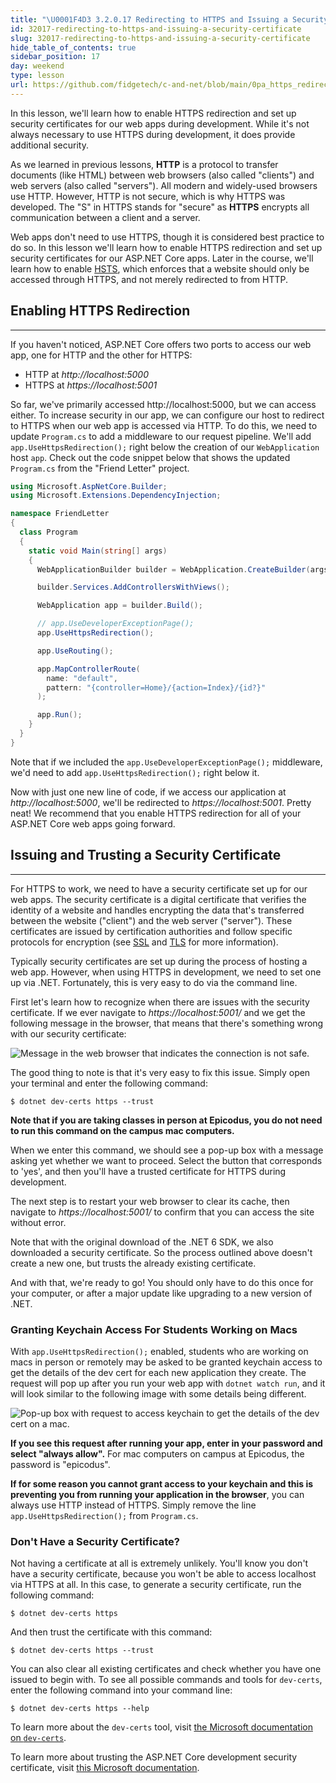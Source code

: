 ```yaml
---
title: "\U0001F4D3 3.2.0.17 Redirecting to HTTPS and Issuing a Security Certificate"
id: 32017-redirecting-to-https-and-issuing-a-security-certificate
slug: 32017-redirecting-to-https-and-issuing-a-security-certificate
hide_table_of_contents: true
sidebar_position: 17
day: weekend
type: lesson
url: https://github.com/fidgetech/c-and-net/blob/main/0pa_https_redirect_and_security_certificates.md
---
```


In this lesson, we'll learn how to enable HTTPS redirection and set up security certificates for our web apps during development. While it's not always necessary to use HTTPS during development, it does provide additional security. 

As we learned in previous lessons, **HTTP** is a protocol to transfer documents (like HTML) between web browsers (also called "clients") and web servers (also called "servers"). All modern and widely-used browsers use HTTP. However, HTTP is not secure, which is why HTTPS was developed. The "S" in HTTPS stands for "secure" as **HTTPS** encrypts all communication between a client and a server.

Web apps don't need to use HTTPS, though it is considered best practice to do so. In this lesson we'll learn how to enable HTTPS redirection and set up security certificates for our ASP.NET Core apps. Later in the course, we'll learn how to enable [HSTS](https://developer.mozilla.org/en-US/docs/Web/HTTP/Headers/Strict-Transport-Security), which enforces that a website should only be accessed through HTTPS, and not merely redirected to from HTTP. 

## Enabling HTTPS Redirection
---

If you haven't noticed, ASP.NET Core offers two ports to access our web app, one for HTTP and the other for HTTPS:

* HTTP at _http://localhost:5000_
* HTTPS at _https://localhost:5001_

So far, we've primarily accessed http://localhost:5000, but we can access either. To increase security in our app, we can configure our host to redirect to HTTPS when our web app is accessed via HTTP. To do this, we need to update `Program.cs` to add a middleware to our request pipeline. We'll add `app.UseHttpsRedirection();` right below the creation of our `WebApplication` host `app`. Check out the code snippet below that shows the updated `Program.cs` from the "Friend Letter" project.

```cs
using Microsoft.AspNetCore.Builder;
using Microsoft.Extensions.DependencyInjection;

namespace FriendLetter
{
  class Program
  {
    static void Main(string[] args)
    {
      WebApplicationBuilder builder = WebApplication.CreateBuilder(args);

      builder.Services.AddControllersWithViews();

      WebApplication app = builder.Build();

      // app.UseDeveloperExceptionPage();
      app.UseHttpsRedirection();

      app.UseRouting();

      app.MapControllerRoute(
        name: "default",
        pattern: "{controller=Home}/{action=Index}/{id?}"
      );

      app.Run();
    }
  }
}
```

Note that if we included the `app.UseDeveloperExceptionPage();` middleware, we'd need to add `app.UseHttpsRedirection();` right below it. 

Now with just one new line of code, if we access our application at _http://localhost:5000_, we'll be redirected to _https://localhost:5001_. Pretty neat! We recommend that you enable HTTPS redirection for all of your ASP.NET Core web apps going forward.

## Issuing and Trusting a Security Certificate
---

For HTTPS to work, we need to have a security certificate set up for our web apps. The security certificate is a digital certificate that verifies the identity of a website and handles encrypting the data that's transferred between the website ("client") and the web server ("server"). These certificates are issued by certification authorities and follow specific protocols for encryption (see [SSL](https://developer.mozilla.org/en-US/docs/Glossary/SSL) and [TLS](https://developer.mozilla.org/en-US/docs/Web/Security/Transport_Layer_Security) for more information). 

Typically security certificates are set up during the process of hosting a web app. However, when using HTTPS in development, we need to set one up via .NET. Fortunately, this is very easy to do via the command line.

First let's learn how to recognize when there are issues with the security certificate. If we ever navigate to _https://localhost:5001/_ and we get the following message in the browser, that means that there's something wrong with our security certificate:

![Message in the web browser that indicates the connection is not safe.](https://learnhowtoprogram.s3.us-west-2.amazonaws.com/c%23/Week+two/security-cert-connection-not-private.png)

The good thing to note is that it's very easy to fix this issue. Simply open your terminal and enter the following command:

```
$ dotnet dev-certs https --trust
```

**Note that if you are taking classes in person at Epicodus, you do not need to run this command on the campus mac computers.**

When we enter this command, we should see a pop-up box with a message asking yet whether we want to proceed. Select the button that corresponds to 'yes', and then you'll have a trusted certificate for HTTPS during development.

The next step is to restart your web browser to clear its cache, then navigate to _https://localhost:5001/_ to confirm that you can access the site without error.

Note that with the original download of the .NET 6 SDK, we also downloaded a security certificate. So the process outlined above doesn't create a new one, but trusts the already existing certificate.

And with that, we're ready to go! You should only have to do this once for your computer, or after a major update like upgrading to a new version of .NET.

### Granting Keychain Access For Students Working on Macs

With `app.UseHttpsRedirection();` enabled, students who are working on macs in person or remotely may be asked to be granted keychain access to get the details of the dev cert for each new application they create. The request will pop up after you run your web app with `dotnet watch run`, and it will look similar to the following image with some details being different.

![Pop-up box with request to access keychain to get the details of the dev cert on a mac.](https://learnhowtoprogram.s3.us-west-2.amazonaws.com/c%23/Week+two/dotnet-dev-cert-password-request.png)

**If you see this request after running your app, enter in your password and select "always allow".** For  mac computers on campus at Epicodus, the password is "epicodus". 

**If for some reason you cannot grant access to your keychain and this is preventing you from running your application in the browser**, you can always use HTTP instead of HTTPS. Simply remove the line `app.UseHttpsRedirection();` from `Program.cs`.

### Don't Have a Security Certificate?

Not having a certificate at all is extremely unlikely. You'll know you don't have a security certificate, because you won't be able to access localhost via HTTPS at all. In this case, to generate a security certificate, run the following command:

```
$ dotnet dev-certs https
```

And then trust the certificate with this command:

```
$ dotnet dev-certs https --trust
```

You can also clear all existing certificates and check whether you have one issued to begin with. To see all possible commands and tools for `dev-certs`, enter the following command into your command line:

```
$ dotnet dev-certs https --help
```

To learn more about the `dev-certs` tool, visit [the Microsoft documentation on `dev-certs`](https://learn.microsoft.com/en-us/dotnet/core/tools/dotnet-dev-certs).

To learn more about trusting the ASP.NET Core development security certificate, visit [this Microsoft documentation](https://learn.microsoft.com/en-us/aspnet/core/security/enforcing-ssl?view=aspnetcore-6.0&tabs=visual-studio-code#trust-the-aspnet-core-https-development-certificate-on-windows-and-macos).

